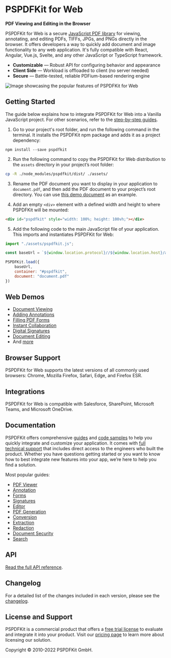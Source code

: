 # PSPDFKit for Web

**PDF Viewing and Editing in the Browser**

PSPDFKit for Web is a secure [JavaScript PDF library](https://pspdfkit.com/guides/web/) for viewing, annotating, and editing PDFs, TIFFs, JPGs, and PNGs directly in the browser. It offers developers a way to quickly add document and image functionality to any web application. It's fully compatible with React, Angular, Vue.js, Svelte, and any other JavaScript or TypeScript framework.

- **Customizable** — Robust API for configuring behavior and appearance
- **Client Side** — Workload is offloaded to client (no server needed) 
- **Secure** — Battle-tested, reliable PDFium-based rendering engine

![Image showcasing the popular features of PSPDFKit for Web](https://pspdfkit.com/images/intercom/pspdfkit-npm.png)

## Getting Started

The guide below explains how to integrate PSPDFKit for Web into a Vanilla JavaScript project. For other scenarios, refer to the [step-by-step guides](https://pspdfkit.com/getting-started/web/?utm_source=npm&utm_medium=referral&utm_campaign=readme).

1. Go to your project's root folder, and run the following command in the terminal. It installs the PSPDFKit npm package and adds it as a project dependency:

```npm
npm install --save pspdfkit
```

2. Run the following command to copy the PSPDFKit for Web distribution to the `assets` directory in your project’s root folder:

```bash
cp -R ./node_modules/pspdfkit/dist/ ./assets/
```

3. Rename the PDF document you want to display in your application to `document.pdf`, and then add the PDF document to your project’s root directory. You can use [this demo document](https://pspdfkit.com/downloads/pspdfkit-web-demo.pdf) as an example.

4. Add an empty `<div>` element with a defined width and height to where PSPDFKit will be mounted:

```html
<div id="pspdfkit" style="width: 100%; height: 100vh;"></div>
```

5. Add the following code to the main JavaScript file of your application. This imports and instantiates PSPDFKit for Web:

```js
import "./assets/pspdfkit.js";

const baseUrl = `${window.location.protocol}//${window.location.host}/assets/`;

PSPDFKit.load({
	baseUrl,
	container: "#pspdfkit",
	document: "document.pdf"
})
```

## Web Demos

- [Document Viewing](https://pspdfkit.com/demo/viewer?utm_source=npm&utm_medium=referral&utm_campaign=readme)
- [Adding Annotations](https://pspdfkit.com/demo/annotations?utm_source=npm&utm_medium=referral&utm_campaign=readme)
- [Filling PDF Forms](https://pspdfkit.com/demo/forms?utm_source=npm&utm_medium=referral&utm_campaign=readme)
- [Instant Collaboration](https://pspdfkit.com/demo/instant-collaboration?utm_source=npm&utm_medium=referral&utm_campaign=readme)
- [Digital Signatures](https://pspdfkit.com/demo/signatures?utm_source=npm&utm_medium=referral&utm_campaign=readme)
- [Document Editing](https://pspdfkit.com/demo/editor?utm_source=npm&utm_medium=referral&utm_campaign=readme)
- And [more](https://pspdfkit.com/demo/?utm_source=npm&utm_medium=referral&utm_campaign=readme)

## Browser Support

PSPDFKit for Web supports the latest versions of all commonly used browsers: Chrome, Mozilla Firefox, Safari, Edge, and Firefox ESR.

## Integrations

PSPDFKit for Web is compatible with Salesforce, SharePoint, Microsoft Teams, and Microsoft OneDrive.

## Documentation

PSPDFKit offers comprehensive [guides](https://pspdfkit.com/guides/web/?utm_source=npm&utm_medium=referral&utm_campaign=readme) and [code samples](https://pspdfkit.com/guides/web/samples/?utm_source=npm&utm_medium=referral&utm_campaign=readme) to help you quickly integrate and customize your application. It comes with [full technical support](http://pspdfkit.com/support/request/?utm_source=npm&utm_medium=referral&utm_campaign=readme) that includes direct access to the engineers who built the product. Whether you have questions getting started or you want to know how to best integrate new features into your app, we’re here to help you find a solution.

Most popular guides:

- [PDF Viewer](https://pspdfkit.com/guides/web/viewer/?utm_source=npm&utm_medium=referral&utm_campaign=readme)
- [Annotation](https://pspdfkit.com/guides/web/annotations/?utm_source=npm&utm_medium=referral&utm_campaign=readme)
- [Forms](https://pspdfkit.com/guides/web/forms/?utm_source=npm&utm_medium=referral&utm_campaign=readme)
- [Signatures](https://pspdfkit.com/guides/web/signatures/?utm_source=npm&utm_medium=referral&utm_campaign=readme)
- [Editor](https://pspdfkit.com/guides/web/editor/?utm_source=npm&utm_medium=referral&utm_campaign=readme)
- [PDF Generation](https://pspdfkit.com/guides/web/pdf-generation/?utm_source=npm&utm_medium=referral&utm_campaign=readme)
- [Conversion](https://pspdfkit.com/guides/web/conversion/?utm_source=npm&utm_medium=referral&utm_campaign=readme)
- [Extraction](https://pspdfkit.com/guides/web/extraction/?utm_source=npm&utm_medium=referral&utm_campaign=readme)
- [Redaction](https://pspdfkit.com/guides/web/redaction/?utm_source=npm&utm_medium=referral&utm_campaign=readme)
- [Document Security](https://pspdfkit.com/guides/web/document-security/?utm_source=npm&utm_medium=referral&utm_campaign=readme)
- [Search](https://pspdfkit.com/guides/web/search/?utm_source=npm&utm_medium=referral&utm_campaign=readme)

## API

[Read the full API reference](https://pspdfkit.com/api/web/PSPDFKit.html).

## Changelog

For a detailed list of the changes included in each version, please see the [changelog](https://pspdfkit.com/changelog/web/?utm_source=npm&utm_medium=referral&utm_campaign=readme).

## License and Support

PSPDFKit is a commercial product that offers a [free trial license](https://pspdfkit.com/try/) to evaluate and integrate it into your product. Visit our [pricing page](https://pspdfkit.com/pricing/) to learn more about licensing our solution.

Copyright © 2010-2022 PSPDFKit GmbH.
